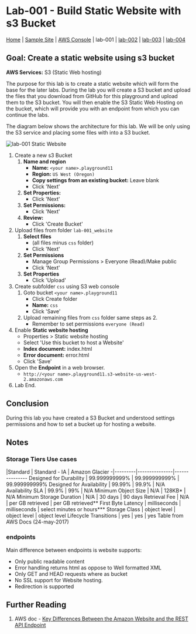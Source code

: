 # Lab-001 - Build Static Website with s3 Bucket

[Home](../README.md) | [Sample Site](http://static.meetup.ecs-digital.co.uk.s3-website-us-west-2.amazonaws.com/index.html) | [AWS Console](https://devopsplayground.signin.aws.amazon.com/console) | lab-001 | [lab-002](lab-002.md) | [lab-003](lab-003.md) | [lab-004](lab-004.md)

## __Goal:__ Create a static website using s3 bucket
__AWS Services:__ S3 (Static Web hosting)

The purpose for this lab is to create a static website which will form the base for the later labs. During the lab you will create a S3 bucket and upload the files that you download from GitHub for this playground and upload them to the S3 bucket. You will then enable the S3 Static Web Hosting on the bucket, which will provide you with an endpoint from which you can continue the labs.

The diagram below shows the architecture for this lab. We will be only using the S3 service and placing some files with into a S3 bucket.

![lab-001 Static Website](https://raw.githubusercontent.com/ForestTechnologiesLtd/devopsplayground11-lambda/master/diagrams/pg11-lab-001.png)


1. Create a new s3 Bucket
    1. __Name and region__
        - __Name:__ `<your name>.playground11`
        - __Region:__ `US West (Oregon)`
        - __Copy settings from an existing bucket:__ Leave blank  
        - Click 'Next'
    1. __Set Properties:__
        - Click 'Next'
    1. __Set Permissions:__
        - Click 'Next'
    1. __Review:__
        - Click 'Create Bucket'
1. Upload files from folder `lab-001_website`
    1. __Select files__
        - (all files minus `css` folder)
        - Click 'Next'
    1. __Set Permissions__
        - Manage Group Permissions > Everyone (Read)/Make public
        - Click 'Next'
    1. __Set Properties__
        - Click 'Upload'
1. Create subfolder `css` using S3 web console
    1. Goto bucket `<your name>.playground11`
        - Click Create folder
        - __Name:__ `css`
        - Click 'Save'
    1. Upload remaining files from `css` folder same steps as 2.
        - Remember to set permissions `everyone (Read)`
1. Enable __Static website hosting__
    - Properties > Static website hosting
    - Select 'Use this bucket to host a Website'
    - __Index document:__ index.html
    - __Error document:__ error.html
    - Click 'Save'
1. Open the __Endpoint__ in a web browser.
   - `http://<your name>.playground11.s3-website-us-west-2.amazonaws.com`
1. Lab End.

## Conclusion

During this lab you have created a S3 Bucket and understood settings permissions and how to set a bucket up for hosting a website.

## Notes

### Storage Tiers Use cases
|Standard | Standard - IA | Amazon Glacier
-|---------|---------------|---------------
Designed for Durability | 99.999999999% |	99.999999999% | 99.999999999%
Designed for Availability 	| 99.99% | 99.9% |	N/A
Availability SLA | 99.9% |	99% |	N/A
Minimum Object Size |	N/A | 128KB* 	| N/A
Minimum Storage Duration | 	N/A |	30 days 	| 90 days
Retrieval Fee | 	N/A |	per GB retrieved 	| per GB retrieved**
First Byte Latency | 	milliseconds |	milliseconds |	select minutes or hours***
Storage Class | object level | 	object level |	object level
Lifecycle Transitions | yes |	yes |	yes
Table from AWS Docs (24-may-2017)

### endpoints

Main difference between endpoints is website supports:
- Only public readable content
- Error handling returns html as oppose to Well formatted XML
- Only GET and HEAD requests where as bucket
- No SSL support for Website hosting.
- Redirection is supported

## Further Reading
1. AWS doc - [Key Differences Between the Amazon Website and the REST API Endpoint](http://docs.aws.amazon.com/AmazonS3/latest/dev/WebsiteEndpoints.html#WebsiteRestEndpointDiff)
